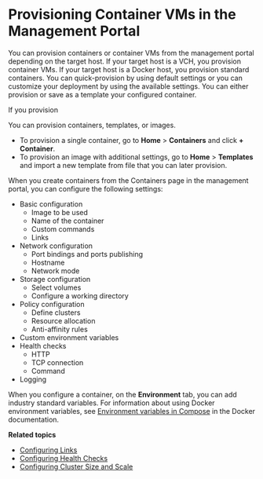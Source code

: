 # Provisioning Container VMs in the Management Portal #

You can provision containers or container VMs from the management portal depending on the target host. If your target host is a VCH, you provision container VMs. If your target host is a Docker host, you provision standard containers. You can quick-provision by using default settings or you can customize your deployment by using the available settings. You can either provision or save as a template your configured container.

If you provision 

You can provision containers, templates, or images. 
- To provision a single container, go to **Home** > **Containers** and click **+ Container**.
- To provision an image with additional settings, go to **Home** > **Templates** and import a new template from file that you can later provision.


When you create containers from the Containers page in the management portal, you can configure the following settings:

- Basic configuration
	- Image to be used
	- Name of the container
	- Custom commands
	- Links
- Network configuration
	- Port bindings and ports publishing
	- Hostname
	- Network mode
- Storage configuration
	- Select volumes
	- Configure a working directory
- Policy configuration
	- Define clusters
	- Resource allocation
	- Anti-affinity rules
- Custom environment variables
- Health checks
	- HTTP
	- TCP connection
	- Command
- Logging

When you configure a container, on the **Environment** tab, you can add industry standard variables.
For information about using Docker environment variables, see [Environment variables in Compose](https://docs.docker.com/compose/environment-variables/) in the Docker documentation.

**Related topics**

- [Configuring Links](configuring_links.md)
- [Configuring Health Checks](configuring_health_checks.md)
- [Configuring Cluster Size and Scale](configuring_clusters.md)
